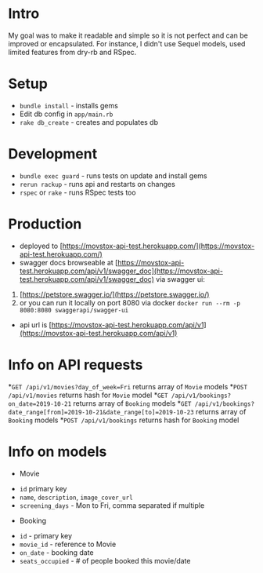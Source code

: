 # Intro

My goal was to make it readable and simple so it is not perfect and can be improved or encapsulated. For instance, I didn't use Sequel models, used limited features from dry-rb and RSpec.

# Setup

* `bundle install` - installs gems
* Edit db config in `app/main.rb`
* `rake db_create` - creates and populates db

# Development

* `bundle exec guard` - runs tests on update and install gems
* `rerun rackup` - runs api and restarts on changes
* `rspec` or `rake` - runs RSpec tests too

# Production

* deployed to [https://movstox-api-test.herokuapp.com/](https://movstox-api-test.herokuapp.com/)
* swagger docs browseable at [https://movstox-api-test.herokuapp.com/api/v1/swagger_doc](https://movstox-api-test.herokuapp.com/api/v1/swagger_doc) via swagger ui:
1. [https://petstore.swagger.io/](https://petstore.swagger.io/)
2. or you can run it locally on port 8080 via docker `docker run --rm -p 8080:8080 swaggerapi/swagger-ui`
* api url is [https://movstox-api-test.herokuapp.com/api/v1](https://movstox-api-test.herokuapp.com/api/v1)

# Info on API requests

*`GET /api/v1/movies?day_of_week=Fri`
returns array of `Movie` models
*`POST /api/v1/movies`
returns hash for `Movie` model
*`GET /api/v1/bookings?on_date=2019-10-21`
returns array of `Booking` models
*`GET /api/v1/bookings?date_range[from]=2019-10-21&date_range[to]=2019-10-23`
returns array of `Booking` models
*`POST /api/v1/bookings`
returns hash for `Booking` model

# Info on models

* Movie
- `id` primary key
- `name`, `description`, `image_cover_url`
- `screening_days` - Mon to Fri, comma separated if multiple

* Booking
- `id` - primary key
- `movie_id` - reference to Movie
- `on_date` - booking date
- `seats_occupied` - # of people booked this movie/date